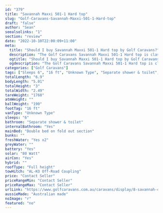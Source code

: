 ```yaml
---
id: "379"
title: "Savannah Maxxi 501-1 Hard top"
slug: "Golf-Caravans-Savannah-Maxxi-501-1-Hard-top"
draft: "false"
author: "Sean"
seealsolinks: "1"
section: "review"
date: "2022-10-10T22:00:09+11:00"
meta:
  title: "Should I buy Savannah Maxxi 501-1 Hard top by Golf Caravans?"
  description: "The Golf Caravans Savannah Maxxi 501-1 Hard top is classed as Unknown Type, and sleeps 6 people. It is Australian made and comes in at 16 ft. It generally has Separate shower & toilet."
  ogtitle: "Should I buy Savannah Maxxi 501-1 Hard top by Golf Caravans?"
  ogdescription: "The Golf Caravans Savannah Maxxi 501-1 Hard top is classed as Unknown Type, and sleeps 6 people. It is Australian made and comes in at 16 ft. It generally has Separate shower & toilet."
categories: ["Golf Caravans"]
tags: ["Sleeps 6", "16 ft", "Unknown Type", "Separate shower & toilet", "Full height", "Price Unknown"]
totalLength: "6.9"
bodyLength: "5.01"
totalHeight: "3"
totalWidth: "2.49"
tareWeight: "1760"
atmWeight: ""
ballWeight: "190"
footTag: "16 ft"
vanType: "Unknown Type"
sleeps: "6"
bathroom: "Separate shower & toilet"
internalBathroom: "Yes"
mainBed: "Double bed on fold out section"
bunks: ""
freshWater: "Yes x2"
greyWater: ""
battery: "Yes"
solar: "80 Watt"
airCon: "Yes"
hybrid: ""
roofType: "Full height"
towHitch: "AL-KO Off-Road Coupling"
price: "Contact Seller"
priceRangeMin: "Contact Seller"
priceRangeMax: "Contact Seller"
urlLink: "https://www.golfcaravans.com.au/caravans/display/8-savannah-caravan-range-/"
aussieMade: "Australian made"
noImage: "r"
featured: "no"
---
```

